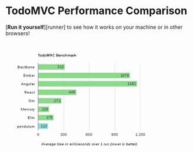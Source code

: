 # TodoMVC Performance Comparison

[**Run it yourself**][runner] to see how it works on your machine or in other
browsers!

![Sample of pendulum execution in Chrome, Fedora 19](sample.png)

